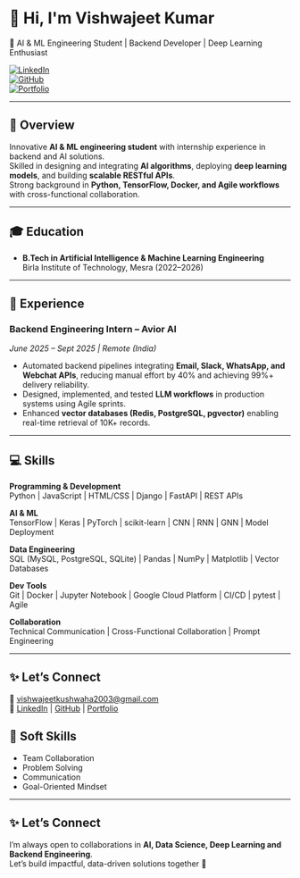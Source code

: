 # 👋 Hi, I'm Vishwajeet Kumar  
🚀 AI & ML Engineering Student | Backend Developer | Deep Learning Enthusiast  

[![LinkedIn](https://img.shields.io/badge/LinkedIn-Connect-blue)](https://www.linkedin.com/in/vishwajeet-kumar-241242259/)  
[![GitHub](https://img.shields.io/badge/GitHub-Follow-black)](https://github.com/Vishwabth)  
[![Portfolio](https://img.shields.io/badge/Portfolio-Visit-green)](https://vishwajeet-kumar.onrender.com/)  

---

## 🎯 Overview  
Innovative **AI & ML engineering student** with internship experience in backend and AI solutions.  
Skilled in designing and integrating **AI algorithms**, deploying **deep learning models**, and building **scalable RESTful APIs**.  
Strong background in **Python, TensorFlow, Docker, and Agile workflows** with cross-functional collaboration.  

---

## 🎓 Education  
- **B.Tech in Artificial Intelligence & Machine Learning Engineering**  
  Birla Institute of Technology, Mesra (2022–2026) 
 

---

## 💼 Experience  

### **Backend Engineering Intern – Avior AI**  
*June 2025 – Sept 2025 | Remote (India)*  
- Automated backend pipelines integrating **Email, Slack, WhatsApp, and Webchat APIs**, reducing manual effort by 40% and achieving 99%+ delivery reliability.  
- Designed, implemented, and tested **LLM workflows** in production systems using Agile sprints.  
- Enhanced **vector databases (Redis, PostgreSQL, pgvector)** enabling real-time retrieval of 10K+ records.  

---


## 💻 Skills  

**Programming & Development**  
Python | JavaScript | HTML/CSS | Django | FastAPI | REST APIs  

**AI & ML**  
TensorFlow | Keras | PyTorch | scikit-learn | CNN | RNN | GNN | Model Deployment  

**Data Engineering**  
SQL (MySQL, PostgreSQL, SQLite) | Pandas | NumPy | Matplotlib | Vector Databases  

**Dev Tools**  
Git | Docker | Jupyter Notebook | Google Cloud Platform | CI/CD | pytest | Agile  

**Collaboration**  
Technical Communication | Cross-Functional Collaboration | Prompt Engineering  

---

## ✨ Let’s Connect  
📧 [vishwajeetkushwaha2003@gmail.com](mailto:vishwajeetkushwaha2003@gmail.com)  
🔗 [LinkedIn](https://www.linkedin.com/in/vishwajeet-kumar-241242259/) | [GitHub](https://github.com/Vishwabth) | [Portfolio](https://vishwajeet-kumar.onrender.com/)  

## 🔧 Soft Skills  
- Team Collaboration  
- Problem Solving  
- Communication  
- Goal-Oriented Mindset  

---

## ✨ Let’s Connect  
I’m always open to collaborations in **AI, Data Science, Deep Learning and Backend Engineering**.  
Let’s build impactful, data-driven solutions together 🚀  

